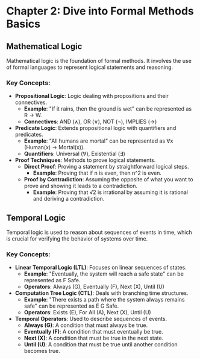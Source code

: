 # Chapter 2: Dive into Formal Methods Basics

## Mathematical Logic
Mathematical logic is the foundation of formal methods. It involves the use of formal languages to represent logical statements and reasoning.

### Key Concepts:
- **Propositional Logic**: Logic dealing with propositions and their connectives.
  - **Example**: "If it rains, then the ground is wet" can be represented as R → W.
  - **Connectives**: AND (∧), OR (∨), NOT (¬), IMPLIES (→)
- **Predicate Logic**: Extends propositional logic with quantifiers and predicates.
  - **Example**: "All humans are mortal" can be represented as ∀x (Human(x) → Mortal(x)).
  - **Quantifiers**: Universal (∀), Existential (∃)
- **Proof Techniques**: Methods to prove logical statements.
  - **Direct Proof**: Proving a statement by straightforward logical steps.
    - **Example**: Proving that if n is even, then n^2 is even.
  - **Proof by Contradiction**: Assuming the opposite of what you want to prove and showing it leads to a contradiction.
    - **Example**: Proving that √2 is irrational by assuming it is rational and deriving a contradiction.

## Temporal Logic
Temporal logic is used to reason about sequences of events in time, which is crucial for verifying the behavior of systems over time.

### Key Concepts:
- **Linear Temporal Logic (LTL)**: Focuses on linear sequences of states.
  - **Example**: "Eventually, the system will reach a safe state" can be represented as F Safe.
  - **Operators**: Always (G), Eventually (F), Next (X), Until (U)
- **Computation Tree Logic (CTL)**: Deals with branching time structures.
  - **Example**: "There exists a path where the system always remains safe" can be represented as E G Safe.
  - **Operators**: Exists (E), For All (A), Next (X), Until (U)
- **Temporal Operators**: Used to describe sequences of events.
  - **Always (G)**: A condition that must always be true.
  - **Eventually (F)**: A condition that must eventually be true.
  - **Next (X)**: A condition that must be true in the next state.
  - **Until (U)**: A condition that must be true until another condition becomes true.

